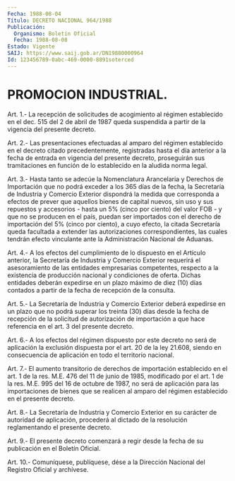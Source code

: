 ```yaml
---
Fecha: 1988-08-04
Título: DECRETO NACIONAL 964/1988
Publicación:
  Organismo: Boletín Oficial
  Fecha: 1988-08-08
Estado: Vigente
SAIJ: https://www.saij.gob.ar/DN19880000964
Id: 123456789-0abc-469-0000-8891soterced
---
```

# PROMOCION INDUSTRIAL.

<a id="1"></a>
Art. 1.- La recepción de solicitudes de acogimiento al régimen establecido  en el dec. 515 del 2 de abril de 1987 queda suspendida a partir de la vigencia del presente decreto.

<a id="2"></a>
Art.  2.-  Las presentaciones efectuadas al amparo del régimen establecido  en  el  decreto  citado  precedentemente,  registradas hasta el día anterior  a  la  fecha  de  entrada  en  vigencia  del presente  decreto,  proseguirán  sus tramitaciones en función de lo establecido en la aludida norma legal.

<a id="3"></a>
Art.  3.-  Hasta tanto se adecúe la Nomenclatura Arancelaria y Derechos de Importación  que  no podrá exceder a los 365 días de la fecha, la Secretaría de Industria  y Comercio Exterior dispondrá la medida que corresponda a efectos de  prever  que aquellos bienes de capital nuevos, sin uso y sus repuestos y accesorios  - hasta un 5% (cinco  por  ciento)  del  valor FOB - y que no se producen  en  el país, puedan ser importados  con  el  derecho de importación del 5% (cinco  por  ciento),  a  cuyo efecto, la citada  Secretaría  queda facultada  a  extender  las  autorizaciones  correspondientes,  las cuales tendrán efecto vinculante  ante  la  Administración Nacional de Aduanas.

<a id="4"></a>
Art.  4.- A los efectos del cumplimiento de lo dispuesto en el Artículo anterior,  la  Secretaría de Industria y Comercio Exterior requerirá el asesoramiento de las entidades empresarias competentes, respecto a la  existencia  de  producción  nacional  y condiciones  de  oferta.  Dichas  entidades deberán expedirse en un plazo máximo de diez (10) días contados  a  partir  de  la fecha de recepción de la consulta.

<a id="5"></a>
Art. 5.- La Secretaría de Industria y Comercio Exterior deberá expedirse  en  un  plazo que no podrá superar los treinta (30) días desde la fecha de recepción  de  la  solicitud  de  autorización de importación  a  que  hace  referencia  en  el  art.  3 del presente decreto.

<a id="6"></a>
Art.  6.- A los efectos del régimen dispuesto por este decreto no será de aplicación  la  exclusión dispuesta por el art. 20 de la ley  21.608,  siendo  en consecuencia  de  aplicación  en  todo  el territorio nacional.

<a id="7"></a>
Art.  7.-  El  aumento  transitorio de derechos de importación establecido en el art. 1 de la  res.  M.E.  476  del 11 de junio de 1985,  modificado  por  el  art. 1 de la res. M.E. 995  del  16  de octubre de 1987, no será de aplicación  para  las  importaciones de bienes  que  se  realicen al amparo del régimen establecido  en  el presente decreto.

<a id="8"></a>
Art.  8.- La Secretaría de Industria y Comercio Exterior en su carácter de  autoridad  de  aplicación,  procederá al dictado de la resolución reglamentando el presente decreto.

<a id="9"></a>
Art.  9.- El presente decreto comenzará a regir desde la fecha de su publicación en el Boletín Oficial.

<a id="10"></a>
Art. 10.- Comuníquese, publíquese, dése a la Dirección Nacional del Registro Oficial y archívese.